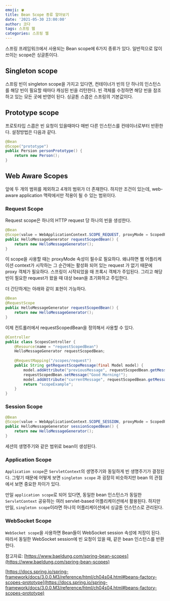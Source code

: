 ```yaml
---
emoji: 🍀
title: Bean Scope 종류 알아보기 
date: '2021-05-30 23:00:00'
author: 코다
tags: 스프링 웹
categories: 스프링 웹
---
```


스프링 프레임워크에서 사용되는 Bean scope에 6가지 종류가 있다. 일반적으로 많이 쓰이는 scope은 싱글톤이다. 

## Singleton scope

스프링 빈이 singleton scope을 가지고 있다면, 컨테이너가 빈의 단 하나의 인스턴스를 해당 빈이 필요할 때마다 캐싱된 빈을 리턴한다. 빈 객체를 수정하면 해당 빈을 참조하고 있는 모든 곳에 반영이 된다. 싱글톤 스콥은 스프링의 기본값이다. 

## Prototype scope

 프로토타입 스콥은 빈 요청이 있을때마다 매번 다른 인스턴스를 컨테이너로부터 반환한다. 설정방법은 다음과 같다. 

```java
@Bean
@Scope("prototype")
public Persion personPrototype() {
	return new Person();
}
```

## Web Aware Scopes

앞에 두 개의 범위를 제외하고 4개의 범위가 더 존재한다. 하지만 조건이 있는데, web-aware application 맥락에서만 적용이 될 수 있는 범위이다. 

### Request Scope

Request scope은 하나의 HTTP request 당 하나의 빈을 생성한다. 

```java
@Bean
@Scope(value = WebApplicationContext.SCOPE_REQUEST, proxyMode = ScopedProxyMode.TARGET_CLASS)
public HelloMessageGenerator requestScopedBean() {
	return new HelloMessageGenerator();
}
```

이 scope을 사용할 때는 proxyMode 속성이 필수로 필요하다. 왜냐하면 웹 어플리케이션 context가 시작하는 그 순간에는 활성화 되어 있는 request 가 없기 때문에 proxy 객체가 필요하다. 스프링이 시작되었을 때 프록시 객체가 주입된다. 그리고 해당 빈이 필요한 request가 왔을 때 대상 bean을 초기화하고 주입한다. 

더 간단하게는 아래와 같이 표현이 가능하다. 

```java
@Bean
@RequestScope
public HelloMessageGenerator requestScopedBean() {
	return new HelloMessageGenerator();
}
```

이제 컨트롤러에서 requestScopedBean을 정의해서 사용할 수 있다. 

```java
@Controller
public class ScopesController {
	@Resource(name = "requestScopedBean")
	HelloMessageGenerator requestScopedBean;
	
	@RequestMapping("/scopes/request")
	public String getRequestScopeMessage(final Model model) {
		model.addAttribute("previousMessage", requestScopedBean.getMessage()); //이 메세지가 항상 null이 된다.
		requestScopedBean.setMessage("Good Morning!");
		model.addAttribute("currentMessage", requestScopedBean.getMessage());
		return "scopeExample";
	}
}
```

### Session Scope

```java
@Bean
@Scope(value = WebApplicationContext.SCOPE_SESSION, proxyMode = ScopedProxyMode.TARGET_CLASS)
public HelloMessageGenerator sessionScopedBean() {
    return new HelloMessageGenerator();
}
```

세션의 생명주기와 같은 범위로 bean이 생성된다. 

### Application Scope

`Application scope`은 `ServletContext`의 생명주기와 동일하게 빈 생명주기가 결정된다. 그렇기 때문에 어떻게 보면 `singleton scope` 과 굉장히 비슷하지만 bean 의 관점에서 보면 중요한 차이가 있다.

만일 `application scope`로 되어 있다면, 동일한 bean 인스턴스가 동일한 `ServletContext` 공유하는 여러 servlet-based 어플리케이션에서 활용된다. 하지만 만일, `singleton scope`이라면 하나의 어플리케이션에서 싱글톤 인스턴스로 관리된다. 

### WebSocket Scope

`WebSocket scope`을 사용하면 Bean들이 WebSocket session 속성에 저장이 된다. 따라서 동일한 WebSocket session에 빈 요청이 있을 때, 같은 bean 인스턴스를 반환한다. 

참고자료: [https://www.baeldung.com/spring-bean-scopes](https://www.baeldung.com/spring-bean-scopes)

[https://docs.spring.io/spring-framework/docs/3.0.0.M3/reference/html/ch04s04.html#beans-factory-scopes-prototype](https://docs.spring.io/spring-framework/docs/3.0.0.M3/reference/html/ch04s04.html#beans-factory-scopes-prototype)

```toc
```
